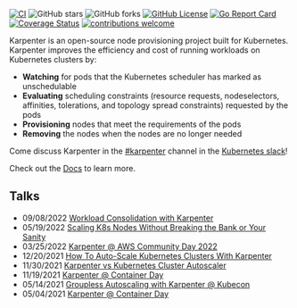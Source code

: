 [![CI](https://github.com/aws/karpenter/actions/workflows/ci.yml/badge.svg?branch=main)](https://github.com/aws/karpenter/actions/workflows/ci.yml)
![GitHub stars](https://img.shields.io/github/stars/aws/karpenter)
![GitHub forks](https://img.shields.io/github/forks/aws/karpenter)
[![GitHub License](https://img.shields.io/badge/License-Apache%202.0-ff69b4.svg)](https://github.com/aws/karpenter/blob/main/LICENSE)
[![Go Report Card](https://goreportcard.com/badge/github.com/aws/karpenter)](https://goreportcard.com/report/github.com/aws/karpenter)
[![Coverage Status](https://coveralls.io/repos/github/aws/karpenter/badge.svg?branch=main)](https://coveralls.io/github/aws/karpenter?branch=main)
[![contributions welcome](https://img.shields.io/badge/contributions-welcome-brightgreen.svg?style=flat)](https://github.com/aws/karpenter/issues)



Karpenter is an open-source node provisioning project built for Kubernetes.
Karpenter improves the efficiency and cost of running workloads on Kubernetes clusters by:

* **Watching** for pods that the Kubernetes scheduler has marked as unschedulable
* **Evaluating** scheduling constraints (resource requests, nodeselectors, affinities, tolerations, and topology spread constraints) requested by the pods
* **Provisioning** nodes that meet the requirements of the pods
* **Removing** the nodes when the nodes are no longer needed

Come discuss Karpenter in the [#karpenter](https://kubernetes.slack.com/archives/C02SFFZSA2K) channel in the [Kubernetes slack](https://slack.k8s.io/)!

Check out the [Docs](https://karpenter.sh/) to learn more.

## Talks
- 09/08/2022 [Workload Consolidation with Karpenter](https://youtu.be/BnksdJ3oOEs)
- 05/19/2022 [Scaling K8s Nodes Without Breaking the Bank or Your Sanity](https://www.youtube.com/watch?v=UBb8wbfSc34)
- 03/25/2022 [Karpenter @ AWS Community Day 2022](https://youtu.be/sxDtmzbNHwE?t=3931)
- 12/20/2021 [How To Auto-Scale Kubernetes Clusters With Karpenter](https://youtu.be/C-2v7HT-uSA)
- 11/30/2021 [Karpenter vs Kubernetes Cluster Autoscaler](https://youtu.be/3QsVRHVdOnM)
- 11/19/2021 [Karpenter @ Container Day](https://youtu.be/qxWJRUF6JJc)
- 05/14/2021 [Groupless Autoscaling with Karpenter @ Kubecon](https://www.youtube.com/watch?v=43g8uPohTgc)
- 05/04/2021 [Karpenter @ Container Day](https://youtu.be/MZ-4HzOC_ac?t=7137)
